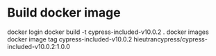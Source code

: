 # Build docker image

docker login
docker build -t cypress-included-v10.0.2 .
docker images
docker image tag cypress-included-v10.0.2 hieutrancypress/cypress-included-v10.0.2:1.0.0
